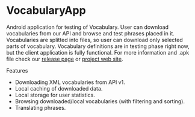 # VocabularyApp

Android application for testing of Vocabulary. User can download vocabularies from our API and browse and test phrases placed in it. Vocabularies are splitted into files, so user can download only selected parts of vocabulary. Vocabulary definitions are in testing phase right now, but the client application is fully functional. For more information and .apk file check our [release page](https://github.com/maraf/vocabularyapp/releases) or [project web site](http://www.neptuo.com/project/android/vocabulary).

Features
- Downloading XML vocabularies from API v1.
- Local caching of downloaded data.
- Local storage for user statistics.
- Browsing downloaded/local vocabularies (with filtering and sorting).
- Translating phrases.

